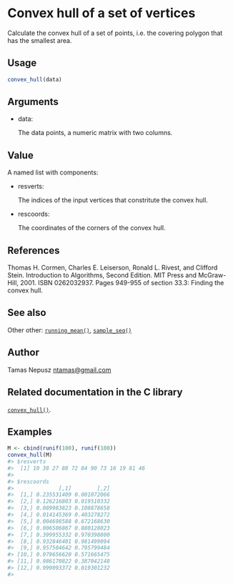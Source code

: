 # Convex hull of a set of vertices

Calculate the convex hull of a set of points, i.e. the covering polygon
that has the smallest area.

## Usage

``` r
convex_hull(data)
```

## Arguments

- data:

  The data points, a numeric matrix with two columns.

## Value

A named list with components:

- resverts:

  The indices of the input vertices that constritute the convex hull.

- rescoords:

  The coordinates of the corners of the convex hull.

## References

Thomas H. Cormen, Charles E. Leiserson, Ronald L. Rivest, and Clifford
Stein. Introduction to Algorithms, Second Edition. MIT Press and
McGraw-Hill, 2001. ISBN 0262032937. Pages 949-955 of section 33.3:
Finding the convex hull.

## See also

Other other:
[`running_mean()`](https://r.igraph.org/reference/running_mean.md),
[`sample_seq()`](https://r.igraph.org/reference/sample_seq.md)

## Author

Tamas Nepusz <ntamas@gmail.com>

## Related documentation in the C library

[`convex_hull()`](https://igraph.org/c/html/latest/igraph-Nongraph.html#igraph_convex_hull).

## Examples

``` r
M <- cbind(runif(100), runif(100))
convex_hull(M)
#> $resverts
#>  [1] 10 38 27 88 72 84 90 73 16 19 81 46
#> 
#> $rescoords
#>              [,1]        [,2]
#>  [1,] 0.235531409 0.001072066
#>  [2,] 0.126216803 0.019510332
#>  [3,] 0.089983823 0.108878658
#>  [4,] 0.014145369 0.403278272
#>  [5,] 0.004698588 0.672168630
#>  [6,] 0.006506867 0.880128023
#>  [7,] 0.399955332 0.970398800
#>  [8,] 0.932846401 0.981499094
#>  [9,] 0.957504642 0.795799484
#> [10,] 0.979656620 0.571665475
#> [11,] 0.986170822 0.387042148
#> [12,] 0.999093372 0.019301232
#> 
```
